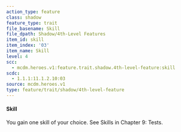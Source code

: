 ```yaml
---
action_type: feature
class: shadow
feature_type: trait
file_basename: Skill
file_dpath: Shadow/4th-Level Features
item_id: skill
item_index: '03'
item_name: Skill
level: 4
scc:
  - mcdm.heroes.v1:feature.trait.shadow.4th-level-feature:skill
scdc:
  - 1.1.1:11.1.2.10:03
source: mcdm.heroes.v1
type: feature/trait/shadow/4th-level-feature
---
```


#### Skill

You gain one skill of your choice. See Skills in Chapter 9: Tests.
